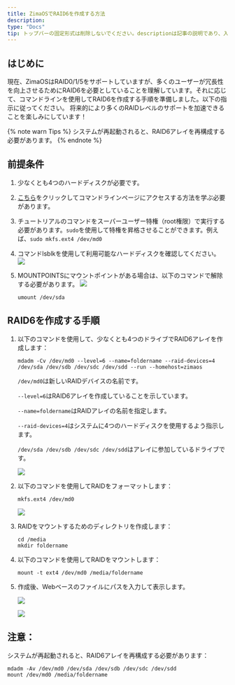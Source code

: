 ```yaml
---
title: ZimaOSでRAID6を作成する方法
description: 
type: "Docs"
tip: トップバーの固定形式は削除しないでください。descriptionは記事の説明であり、入力しない場合は内容の最初の段落が切り取られます。
---
```

## はじめに
現在、ZimaOSはRAID0/1/5をサポートしていますが、多くのユーザーが冗長性を向上させるためにRAID6を必要としていることを理解しています。それに応じて、コマンドラインを使用してRAID6を作成する手順を準備しました。以下の指示に従ってください。
将来的により多くのRAIDレベルのサポートを加速できることを楽しみにしています！

{% note warn Tips %}
システムが再起動されると、RAID6アレイを再構成する必要があります。
{% endnote %}


## 前提条件

1. 少なくとも4つのハードディスクが必要です。
2. [こちら](https://www.zimaspace.com/docs/zimaos/How-to-Open-SSH-in-ZimaOS.html)をクリックしてコマンドラインページにアクセスする方法を学ぶ必要があります。
3. チュートリアルのコマンドをスーパーユーザー特権（root権限）で実行する必要があります。`sudo`を使用して特権を昇格させることができます。例えば、`sudo mkfs.ext4 /dev/md0`
4. コマンドlsblkを使用して利用可能なハードディスクを確認してください。
   ![](https://manage.icewhale.io/api/static/docs/1729218009483_98dae94c-9b29-4042-a508-537aa6d1d554.jpeg)

5. MOUNTPOINTSにマウントポイントがある場合は、以下のコマンドで解除する必要があります。
   ![](https://manage.icewhale.io/api/static/docs/1729145392591_image.png)
   ```command
   umount /dev/sda
   ```


## RAID6を作成する手順

1. 以下のコマンドを使用して、少なくとも4つのドライブでRAID6アレイを作成します：
   ```
   mdadm -Cv /dev/md0 --level=6 --name=foldername --raid-devices=4 /dev/sda /dev/sdb /dev/sdc /dev/sdd --run --homehost=zimaos
   ```
   `/dev/md0`は新しいRAIDデバイスの名前です。

   `--level=6`はRAID6アレイを作成していることを示しています。

   `--name=foldername`はRAIDアレイの名前を指定します。

   `--raid-devices=4`はシステムに4つのハードディスクを使用するよう指示します。

   `/dev/sda /dev/sdb /dev/sdc /dev/sdd`はアレイに参加しているドライブです。

   ![](https://manage.icewhale.io/api/static/docs/1729219387443_img_v3_02fp_8fce2dd8-56af-4706-b5de-96cea3b8162g.jpg)


2. 以下のコマンドを使用してRAIDをフォーマットします：
   ```
   mkfs.ext4 /dev/md0
   ```
   ![](https://manage.icewhale.io/api/static/docs/1729219416289_img_v3_02fp_7340f5ef-7892-4696-8707-cdda424461cg.jpg)


3. RAIDをマウントするためのディレクトリを作成します：

   ```
   cd /media
   mkdir foldername
   ```

4. 以下のコマンドを使用してRAIDをマウントします：

   ```
   mount -t ext4 /dev/md0 /media/foldername
   ```
5. 作成後、Webベースのファイルにパスを入力して表示します。

   ![](https://manage.icewhale.io/api/static/docs/1729220708308_img_v3_02fp_245f1382-835d-4827-8852-f6ab8b166d8g.jpg)

   ![](https://manage.icewhale.io/api/static/docs/1729220715773_img_v3_02fp_1b36a2a6-e9a5-45d0-acc2-9b3345b3224g.jpg)

   
## 注意：
システムが再起動されると、RAID6アレイを再構成する必要があります：
```
mdadm -Av /dev/md0 /dev/sda /dev/sdb /dev/sdc /dev/sdd
mount /dev/md0 /media/foldername
```
